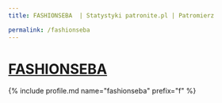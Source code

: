 ```yaml
---
title: FASHIONSEBA  | Statystyki patronite.pl | Patromierz

permalink: /fashionseba
---
```


# [FASHIONSEBA ](https://patronite.pl/fashionseba)

{% include profile.md name="fashionseba" prefix="f" %}
